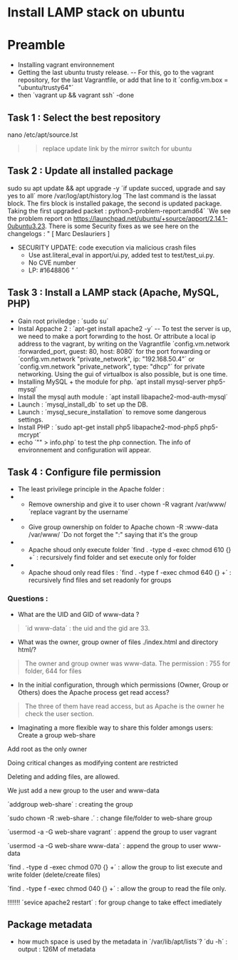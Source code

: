 

# Install LAMP stack on ubuntu
# Preamble
- Installing vagrant environnement
- Getting the last ubuntu trusty release.
-- For this, go to the vagrant repository, for the last Vagrantfile, or add that line to it ´config.vm.box = "ubuntu/trusty64"´
- then ´vagrant up && vagrant ssh´
-done

## Task 1 : Select the best repository
nano /etc/apt/source.lst
>> replace update link by the mirror switch for ubuntu
## Task 2 : Update all installed package
sudo su
apt update && apt upgrade -y ´if update succed, upgrade and say yes to all´
more /var/log/apt/history.log ´The last command is the lassat block. The firs block is installed pakage, the second is updated package. Taking the first upgraded packet : python3-problem-report:amd64´
´We see the problem report on https://launchpad.net/ubuntu/+source/apport/2.14.1-0ubuntu3.23.
There is some Security fixes as we see here on the changelogs :
"  [ Marc Deslauriers ] 
  * SECURITY UPDATE: code execution via malicious crash files 
    - Use ast.literal_eval in apport/ui.py, added test to test/test_ui.py. 
    - No CVE number 
    - LP: #1648806 "
´
## Task 3 : Install a LAMP stack (Apache, MySQL, PHP)
- Gain root priviledge : ´sudo su´
- Instal Appache 2 : ´apt-get install apache2 -y´
-- To test the server is up, we need to make a port forwrding to the host. Or attribute a local ip address to the vagrant, by writing on the Vagrantfile ´config.vm.network :forwarded_port, guest: 80, host: 8080´ for the port forwarding or ´config.vm.network "private_network", ip: "192.168.50.4"´ or ´config.vm.network "private_network", type: "dhcp"´ for private networking. Using the gui of virtualbox is also possible, but is one time.
- Installing MySQL + the module for php. ´apt install mysql-server php5-mysql´
- Install the mysql auth module : ´apt install libapache2-mod-auth-mysql´
- Launch : ´mysql_install_db´ to set up the DB.
- Launch : ´mysql_secure_installation´ to remove some dangerous settings.
- Install PHP : ´sudo apt-get install php5 libapache2-mod-php5 php5-mcrypt´
- echo ´"<?php \n phpinfo(); \n ?>" > info.php´ to test the php connection. The info of environnement and configuration will appear.
## Task 4 : Configure file permission
- The least privilege principle in the Apache folder :
- - Remove ownership and give it to user
chown -R vagrant /var/www/ ´replace vagrant by the username´
- - Give group ownership on folder to Apache
chown -R :www-data /var/www/ ´Do not forget the ":" saying that it's the group
- - Apache shoud only execute folder
´find . -type d -exec chmod 610 {} +´ : recursively find folder and set execute only for folder
- - Apache shoud only read files :
´find . -type f -exec chmod 640 {} +´ : recursively find files and set readonly for groups
### Questions :
- What are the UID and GID of www-data ?
> ´id www-data´ : the uid and the gid are 33.
- What was the owner, group owner of files ./index.html and directory html/?
> The owner and group owner was www-data.
> The permission : 755 for folder, 644 for files
- In the initial configuration, through which permissions (Owner, Group or Others) does the Apache process get read access?
> The three of them have read access, but as Apache is the owner he check the user section.
- Imaginating a more flexible way to share this folder amongs users:
 Create a group web-share

 Add root as the only owner

 Doing critical changes as modifying content are restricted

 Deleting and adding files, are allowed.

 We just add a new group to the user and www-data

 ´addgroup web-share´ : creating the group

 ´sudo chown -R :web-share .´ : change file/folder to web-share group

 ´usermod -a -G web-share vagrant´ : append the group to user vagrant

 ´usermod -a -G web-share www-data´ : append the group to user www-data

 ´find . -type d -exec chmod 070 {} +´ : allow the group to list execute and write folder (delete/create files)

 ´find . -type f -exec chmod 040 {} +´ : allow the group to read the file only.

!!!!!!! ´sevice apache2 restart´ : for group change to take effect imediately
## Package metadata
- how much space is used by the metadata in ´/var/lib/apt/lists´?
´du -h´ : output : 126M of metadata









